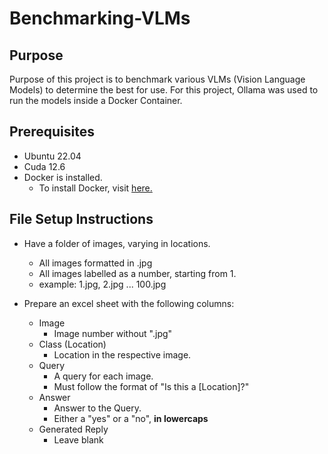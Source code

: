 # Benchmarking-VLMs

## Purpose
Purpose of this project is to benchmark various VLMs (Vision Language Models) to determine the best for use.
For this project, Ollama was used to run the models inside a Docker Container.

## Prerequisites
 - Ubuntu 22.04
 - Cuda 12.6
 - Docker is installed.
   - To install Docker, visit [here.](https://docs.docker.com/engine/install/ubuntu/)

## File Setup Instructions
- Have a folder of images, varying in locations.
  -  All images formatted in .jpg
  -  All images labelled as a number, starting from 1.
  -  example: 1.jpg, 2.jpg ... 100.jpg
    
- Prepare an excel sheet with the following columns:
  - Image
    - Image number without ".jpg"
  - Class (Location)
    - Location in the respective image.
  - Query
    - A query for each image.
    - Must follow the format of "Is this a [Location]?"  
  - Answer
    - Answer to the Query.
    - Either a "yes" or a "no", **in lowercaps**
  - Generated Reply
    - Leave blank




